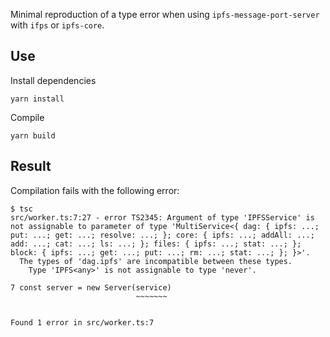 Minimal reproduction of a type error when using `ipfs-message-port-server` with `ifps` or `ipfs-core`.

## Use

Install dependencies

```
yarn install
```

Compile

```
yarn build
```

## Result

Compilation fails with the following error:

```
$ tsc
src/worker.ts:7:27 - error TS2345: Argument of type 'IPFSService' is not assignable to parameter of type 'MultiService<{ dag: { ipfs: ...; put: ...; get: ...; resolve: ...; }; core: { ipfs: ...; addAll: ...; add: ...; cat: ...; ls: ...; }; files: { ipfs: ...; stat: ...; }; block: { ipfs: ...; get: ...; put: ...; rm: ...; stat: ...; }; }>'.
  The types of 'dag.ipfs' are incompatible between these types.
    Type 'IPFS<any>' is not assignable to type 'never'.

7 const server = new Server(service)
                            ~~~~~~~


Found 1 error in src/worker.ts:7
```